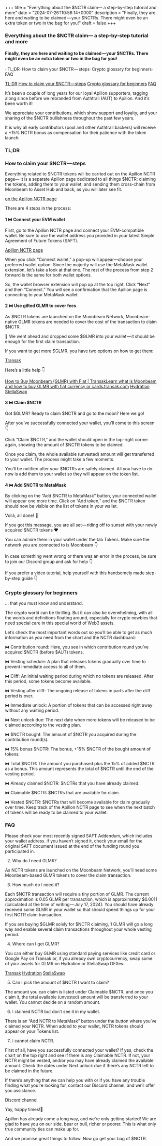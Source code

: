 +++
title = "Everything about the $NCTR claim— a step-by-step tutorial and more"
date = "2024-07-26T10:58:14+0000"
description = "Finally, they are here and waiting to be claimed — your $NCTRs. There might even be an extra token or two in the bag for you!"
draft = false
+++

### Everything about the $NCTR claim— a step-by-step tutorial and more


#### Finally, they are here and waiting to be claimed — your $NCTRs. There might even be an extra token or two in the bag for you!


· TL;DR· How to claim your $NCTR — steps· Crypto glossary for beginners· FAQ

[TL;DR](#25f5)
[How to claim your $NCTR — steps](#1450)
[Crypto glossary for beginners](#8c2c)
[FAQ](#ff1a)

It’s been a couple of long years for our loyal Apillon supporters, tagging along since before we rebranded from Authtrail (AUT) to Apillon. And it’s been worth it!


We appreciate your contributions, which show support and loyalty, and your sharing of the $NCTR bullishness throughout the past few years.


It is why all early contributors (pool and other Authtrail backers) will receive a +15% NCTR bonus as compensation for their patience with the token launch.


### TL;DR


### How to claim your $NCTR — steps


Everything related to $NCTR tokens will be carried out on the Apillon NCTR page— it is a separate Apillon page dedicated to all things $NCTR: claiming the tokens, adding them to your wallet, and sending them cross-chain from Moonbeam to Asset Hub and back, as you will later see fit.

[on the Apillon NCTR page](https://apillon.io/nctr)

There are 4 steps in the process:


#### 1 ⧓ Connect your EVM wallet


First, go to the Apillon NCTR page and connect your EVM-compatible wallet. Be sure to use the wallet address you provided in your latest Simple Agreement of Future Tokens (SAFT).

[Apillon NCTR page](https://apillon.io/nctr)

When you click “Connect wallet,” a pop-up will appear—choose your preferred wallet option. Since the majority will use the MetaMask wallet extension, let’s take a look at that one. The rest of the process from step 2 forward is the same for both wallet options.


So, the wallet browser extension will pop up at the top right. Click “Next” and then “Connect.” You will see a confirmation that the Apillon page is connecting to your MetaMask wallet.


#### 2 ⧓ Use gifted GLMR to cover fees


As $NCTR tokens are launched on the Moonbeam Network, Moonbeam-native GLMR tokens are needed to cover the cost of the transaction to claim $NCTR.


🏅 We went ahead and dropped some $GLMR into your wallet — it should be enough for the first claim transaction.


If you want to get more $GLMR, you have two options on how to get them:

[Transak](https://global.transak.com/?cryptoCurrencyCode=GLMR&network=moonbeam)

Here’s a little help 👇

[How to Buy Moonbeam (GLMR) with Fiat | TransakLearn what is Moonbeam and how to buy GLMR with fiat currency or cards.transak.com](https://transak.com/buy/glmr)
[Hydration](https://app.hydration.net/trade/swap?assetIn=10&assetOut=16)
[StellaSwap](https://app.stellaswap.com/exchange/swap)

#### 3 ⧓ Claim $NCTR


Got $GLMR? Ready to claim $NCTR and go to the moon? Here we go!


After you’ve successfully connected your wallet, you’ll come to this screen 👇


Click “Claim $NCTR,” and the wallet should open in the top-right corner again, showing the amount of $NCTR tokens to be claimed.


Once you claim, the whole available (unvested) amount will get transferred to your wallet. The process might take a few moments.


You’ll be notified after your $NCTRs are safely claimed. All you have to do now is add them to your wallet so they will appear on the token list.


#### 4 ⧓ Add $NCTR to MetaMask


By clicking on the “Add $NCTR to MetaMask” button, your connected wallet will appear one more time. Click on “Add token,” and the $NCTR token should now be visible on the list of tokens in your wallet.


Voilà, all done! 👏


If you got this message, you are all set — riding off to sunset with your newly acquired $NCTR tokens ❤


You can admire them in your wallet under the tab Tokens. Make sure the network you are connected to is Moonbeam 👇


In case something went wrong or there was an error in the process, be sure to join our Discord group and ask for help 👇


If you prefer a video tutorial, help yourself with this handsomely made step-by-step guide 👇


### Crypto glossary for beginners


… that you must know and understand.


The crypto world can be thrilling. But it can also be overwhelming, with all the words and definitions floating around, especially for crypto newbies that need special care in this special world of Web3 assets.


Let’s check the most important words out so you’ll be able to get as much information as you need from the chart and the NCTR dashboard:


⧓ Contribution round: Here, you see in which contribution round you’ve acquired $NCTR (before $AUT) tokens.


⧓ Vesting schedule: A plan that releases tokens gradually over time to prevent immediate access to all of them.


⧓ Cliff: An initial waiting period during which no tokens are released. After this period, some tokens become available.


⧓ Vesting after cliff: The ongoing release of tokens in parts after the cliff period is over.


⧓ Immediate unlock: A portion of tokens that can be accessed right away without any waiting period.


⧓ Next unlock due: The next date when more tokens will be released to be claimed according to the vesting plan.


⧓ $NCTR bought: The amount of $NCTR you acquired during the contribution round(s).


⧓ 15% bonus $NCTR: The bonus, +15% $NCTR of the bought amount of tokens.


⧓ Total $NCTR: The amount you purchased plus the 15% of added $NCTR as a bonus. This amount represents the total of $NCTR until the end of the vesting period.


⧓ Already claimed $NCTR: $NCTRs that you have already claimed.


⧓ Claimable $NCTR: $NCTRs that are available for claim.


⧓ Vested $NCTR: $NCTRs that will become available for claim gradually over time. Keep track of the Apillon NCTR page to see when the next batch of tokens will be ready to be claimed to your wallet.


### FAQ


Please check your most recently signed SAFT Addendum, which includes your wallet address. If you haven’t signed it, check your email for the original SAFT document issued at the end of the funding round you participated in.


2. Why do I need GLMR?


As NCTR tokens are launched on the Moonbeam Network, you’ll need some Moonbeam-based GLMR tokens to cover the claim transaction.


3. How much do I need it?


Each $NCTR transaction will require a tiny portion of GLMR. The current approximation is 0.05 GLMR per transaction, which is approximately $0.0011 (calculated at the time of writing — July 17, 2024). You should have already received some GLMR in your wallet so that should speed things up for your first NCTR claim transaction.


If you are buying $GLMR solely for $NCTR claiming, 1 GLMR will go a long way and enable several claim transactions throughout your whole vesting period.


4. Where can I get GLMR?


You can either buy GLMR using standard paying services like credit card or Google Pay on Transak or, if you already own cryptocurrency, swap some of your assets for GLMR on Hydration or StellaSwap DEXes.

[Transak](https://global.transak.com/?cryptoCurrencyCode=GLMR&network=moonbeam)
[Hydration](https://app.hydration.net/)
[StellaSwap](https://app.stellaswap.com/exchange/swap)

5. Can I pick the amount of $NCTR I want to claim?


The amount you can claim is listed under Claimable $NCTR, and once you claim it, the total available (unvested) amount will be transferred to your wallet. You cannot decide on a random amount.


6. I claimed NCTR but don’t see it in my wallet.


There is an “Add NCTR to MetaMask” button under the button where you’ve claimed your NCTR. When added to your wallet, NCTR tokens should appear on your Tokens list.


7. I cannot claim NCTR.


First of all, have you successfully connected your wallet? If yes, check the chart on the top right and see if there is any Claimable NCTR. If not, your NCTR might be vested, and/or you may have already claimed the available amount. Check the dates under Next unlock due if there’s any NCTR left to be claimed in the future.


If there’s anything that we can help you with or if you have any trouble finding what you’re looking for, contact our Discord channel, and we’ll offer you assistance.

[Discord channel](https://discord.com/invite/yX3gTw36C4)

Yay, happy times!👏


Apillon has already come a long way, and we’re only getting started! We are glad to have you on our side, bear or bull, richer or poorer. This is what only true community ties can make up for.


And we promise great things to follow. Now go get your bag of $NCTR.
